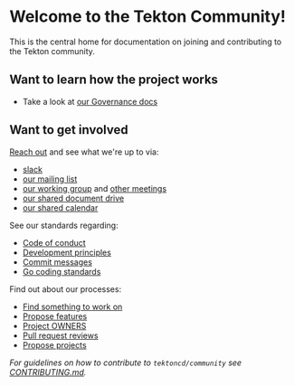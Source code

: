 # Welcome to the Tekton Community!

This is the central home for documentation on joining and contributing to the Tekton community.

## Want to learn how the project works

* Take a look at [our Governance docs](governance.md)

## Want to get involved

[Reach out](contact.md) and see what we're up to via:

* [slack](contact.md#slack)
* [our mailing list](contact.md#mailing-list)
* [our working group](contact.md#working-group) and [other meetings](contact.md#other-meetings)
* [our shared document drive](contact.md#shared-drive)
* [our shared calendar](contact.md#calendar)

See our standards regarding:

* [Code of conduct](code-of-conduct.md)
* [Development principles](standards.md#principles)
* [Commit messages](standards.md#commit-messages)
* [Go coding standards](standards.md#go)

Find out about our processes:

* [Find something to work on](process.md#finding-something-to-work-on)
* [Propose features](process.md#proposing-features)
* [Project OWNERS](process.md#OWNERS)
* [Pull request reviews](process.md#reviews)
* [Propose projects](process.md#proposing-projects)

_For guidelines on how to contribute to `tektoncd/community` see [CONTRIBUTING.md](CONTRIBUTING.md)._
